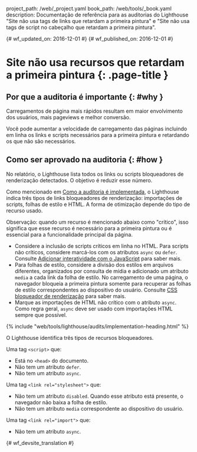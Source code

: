project_path: /web/_project.yaml
book_path: /web/tools/_book.yaml
description: Documentação de referência para as auditorias do Lighthouse "Site não usa tags de links que retardam a primeira pintura" e "Site não usa tags de script no cabeçalho que retardam a primeira pintura".

{# wf_updated_on: 2016-12-01 #}
{# wf_published_on: 2016-12-01 #}

# Site não usa recursos que retardam a primeira pintura  {: .page-title }

## Por que a auditoria é importante {: #why }

Carregamentos de página mais rápidos resultam em maior envolvimento dos usuários, mais pageviews e
melhor conversão.

Você pode aumentar a velocidade de carregamento das páginas incluindo em linha os links e scripts
necessários para a primeira pintura e retardando os que não são necessários.

## Como ser aprovado na auditoria {: #how }

No relatório, o Lighthouse lista todos os links ou scripts bloqueadores de renderização
detectados. O objetivo é reduzir esse número.

Como mencionado em [Como a auditoria é implementada](#implementation), o Lighthouse
indica três tipos de links bloqueadores de renderização: importações de scripts, folhas de estilo e
HTML. A forma de otimização depende do tipo de recurso usado.

Observação: quando um recurso é mencionado abaixo como "crítico", isso significa que esse
recurso é necessário para a primeira pintura ou é essencial para a funcionalidade principal
da página.

* Considere a inclusão de scripts críticos em linha no HTML. Para scripts
  não críticos, considere marcá-los com os atributos `async` ou `defer`.
  Consulte [Adicionar interatividade com o JavaScript][js] para saber mais.
* Para folhas de estilo, considere a divisão dos estilos em arquivos diferentes,
  organizados por consulta de mídia e adicionado um atributo `media` a cada
  link da folha de estilo. No carregamento de uma página, o navegador bloqueia a primeira pintura
  somente para recuperar as folhas de estilo correspondentes ao dispositivo do usuário. Consulte
  [CSS bloqueador de renderização][css] para saber mais.
* Marque as importações de HTML não crítico com o atributo `async`. Como
  regra geral, `async` deve ser usado com importações HTML sempre que possível.

[js]: /web/fundamentals/performance/critical-rendering-path/adding-interactivity-with-javascript
[css]: /web/fundamentals/performance/critical-rendering-path/render-blocking-css

{% include "web/tools/lighthouse/audits/implementation-heading.html" %}

O Lighthouse identifica três tipos de recursos bloqueadores.

Uma tag `<script>` que:

* Está no `<head>` do documento.
* Não tem um atributo `defer`.
* Não tem um atributo `async`.

Uma tag `<link rel="stylesheet">` que:

* Não tem um atributo `disabled`. Quando esse atributo está presente,
  o navegador não baixa a folha de estilo.
* Não tem um atributo `media` correspondente ao dispositivo do usuário.

Uma tag `<link rel="import">` que:

* Não tem um atributo `async`.


{# wf_devsite_translation #}
